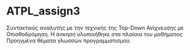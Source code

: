 # ATPL_assign3
Συντακτικός αναλυτής με την τεχνικής της Top-Down Ανίχνευσης με Οπισθοδρόμηση.
Η άσκηση υλοποιήθηκε στα πλαίσια του μαθήματος Προηγμένα θέματα γλωσσών προγραμματισμού.
